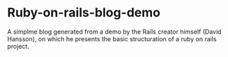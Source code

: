 # Ruby-on-rails-blog-demo
 A simplme blog generated from a demo by the Rails creator himself (David Hansson), on which he presents the basic structuration of a ruby on rails project.
